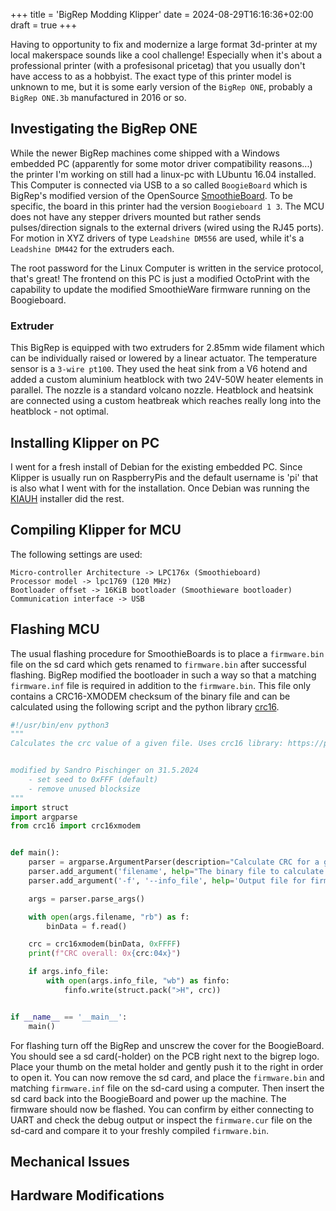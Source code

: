 +++
title = 'BigRep Modding Klipper'
date = 2024-08-29T16:16:36+02:00
draft = true
+++

Having to opportunity to fix and modernize a large format 3d-printer at my local makerspace sounds like a cool challenge! Especially when it's about a professional printer (with a profesisonal pricetag) that you usually don't have access to as a hobbyist.
The exact type of this printer model is unknown to me, but it is some early version of the `BigRep ONE`, probably a `BigRep ONE.3b` manufactured in 2016 or so.

## Investigating the BigRep ONE
While the newer BigRep machines come shipped with a Windows embedded PC (apparently for some motor driver compatibility reasons...) the printer I'm working on still had a linux-pc with LUbuntu 16.04 installed.
This Computer is connected via USB to a so called `BoogieBoard` which is BigRep's modified version of the OpenSource [SmoothieBoard](https://smoothieware.github.io/smoothieware-website-v1//smoothieboard-v1).
To be specific, the board in this printer had the version `Boogieboard 1 3`. The MCU does not have any stepper drivers mounted but rather sends pulses/direction signals to the external drivers (wired using the RJ45 ports).
For motion in XYZ drivers of type `Leadshine DM556` are used, while it's a `Leadshine DM442` for the extruders each.

The root password for the Linux Computer is written in the service protocol, that's great! The frontend on this PC is just a modified OctoPrint with the capability to update the modified SmoothieWare firmware running on the Boogieboard.

### Extruder
This BigRep is equipped with two extruders for 2.85mm wide filament which can be individually raised or lowered by a linear actuator. The temperature sensor is a `3-wire pt100`. 
They used the heat sink from a V6 hotend and added a custom aluminium heatblock with two 24V-50W heater elements in parallel. The nozzle is a standard volcano nozzle. Heatblock and heatsink are connected using a custom heatbreak which reaches really long into the heatblock - not optimal.

## Installing Klipper on PC
I went for a fresh install of Debian for the existing embedded PC. Since Klipper is usually run on RaspberryPis and the default username is 'pi' that is also what I went with for the installation.
Once Debian was running the [KIAUH](https://github.com/dw-0/kiauh) installer did the rest.

## Compiling Klipper for MCU
The following settings are used:
```
Micro-controller Architecture -> LPC176x (Smoothieboard)
Processor model -> lpc1769 (120 MHz)
Bootloader offset -> 16KiB bootloader (Smoothieware bootloader)
Communication interface -> USB
```


## Flashing MCU
The usual flashing procedure for SmoothieBoards is to place a `firmware.bin` file on the sd card which gets renamed to `firmware.bin` after successful flashing. BigRep modified the bootloader in such a way so that a matching `firmware.inf` file is required in addition to the `firmware.bin`.
This file only contains a CRC16-XMODEM checksum of the binary file and can be calculated using the following script and the python library [crc16](https://pypi.python.org/pypi/crc16/0.1.1).

```python
#!/usr/bin/env python3
"""
Calculates the crc value of a given file. Uses crc16 library: https://pypi.python.org/pypi/crc16/0.1.1


modified by Sandro Pischinger on 31.5.2024
    - set seed to 0xFFF (default)
    - remove unused blocksize
"""
import struct
import argparse
from crc16 import crc16xmodem


def main():
    parser = argparse.ArgumentParser(description="Calculate CRC for a given file")
    parser.add_argument('filename', help="The binary file to calculate the CRC for")
    parser.add_argument('-f', '--info_file', help='Output file for firmware metadata')

    args = parser.parse_args()

    with open(args.filename, "rb") as f:
        binData = f.read()

    crc = crc16xmodem(binData, 0xFFFF)
    print(f"CRC overall: 0x{crc:04x}")

    if args.info_file:
        with open(args.info_file, "wb") as finfo:
            finfo.write(struct.pack(">H", crc))


if __name__ == '__main__':
    main()
```

For flashing turn off the BigRep and unscrew the cover for the BoogieBoard. You should see a sd card(-holder) on the PCB right next to the bigrep logo. Place your thumb on the metal holder and gently push it to the right in order to open it. You can now remove the sd card, and place the `firmware.bin` and matching `firmware.inf` file on the sd-card using a computer.
Then insert the sd card back into the BoogieBoard and power up the machine. The firmware should now be flashed. You can confirm by either connecting to UART and check the debug output or inspect the `firmware.cur` file on the sd-card and compare it to your freshly compiled `firmware.bin`.

## Mechanical Issues

## Hardware Modifications
